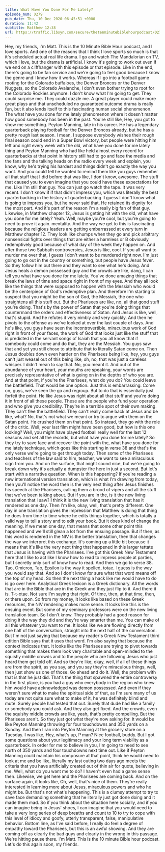 ```yaml
---
title: What Have You Done For Me Lately?
episode_num: 0279
pub_date: Thu, 10 Dec 2020 06:45:51 +0000
duration: 11:42
subtitle: Matthew 12:38
url: https://traffic.libsyn.com/secure/thetenminutebiblehourpodcast/0279_-_What_Have_You_Done_For_Me_Lately.mp3
---
```


 Hey, my friends, I'm Matt. This is the 10 Minute Bible Hour podcast, and I love sports. And one of the reasons that I think I love sports so much is that it's scheduled actual real life drama. I go and watch The Mandalorian on TV, which I love, but the drama is artificial. I know it's going to work out even if we end on a cliffhanger with this episode or that episode. Like in the end, there's going to be fan service and we're going to feel good because I know the genre and I know how it works. Whereas if I go into a football game rooting for the Colorado buffaloes, the Denver Broncos or the Denver Nuggets, so the Colorado Avalanche, I don't even bother trying to root for the Colorado Rockies anymore. I don't know what I'm going to get. They could surprise me. They could dazzle me. A great player could make more great plays and that unscheduled no guaranteed outcome drama is really fun, but it also lends itself to this fascinating human social phenomenon. The what have you done for me lately phenomenon where it doesn't matter how good somebody has been in the past. You're still like, Hey, you got to show me something. Peyton Manning, late in his career. He has a legendary quarterback playing football for the Denver Broncos already, but he has a pretty rough last season. I mean, I suppose everybody wishes their rough final season could end in a Super Bowl victory, but people were hitting him left and right every week with the old, what have you done for me lately thing and Peyton Manning who had like held almost every record for quarterbacks at that point in history still had to go and face the media and the fans and the talking heads on the radio every week and explain, you know, why he's trying his hardest and things didn't go exactly the way you want. And you could tell he wanted to remind them like you guys remember all that stuff that I did before that was like, I don't know, awesome. The stuff that caused you to even imagine that you could have these expectations for me. Like I'm still that guy. You can just go watch the tape. It was very recent. I don't know if if that didn't impress you, which was literally the best quarterbacking in the history of quarterbacking. I guess I don't know what is going to impress you, but he never said that. He retained its dignity for the most part. And it's part of the reason I'm a really big fan of that guy. Likewise, in Matthew chapter 12, Jesus is getting hit with the old, what have you done for me lately? Yeah. Well, maybe you're cool, but you're going to need to prove it again. mentality. And the way we get to this is fascinating because the religious leaders are getting embarrassed at every turn in Matthew chapter 12. They look like chumps when they go and pick arbitrary nonsensical fights over things that are either a harmless or B obviously redemptively good because of what day of the week they happen on. And after those two Sabbath controversies, Jesus is like, cool. If you all want to murder me over that, I guess I don't want to be murdered right now. I'm just going to go out in the country or something, but people have Jesus fever. So they follow him out there and they want to see what he's doing. And Jesus heals a demon possessed guy and the crowds are like, dang, I can tell you what have you done for me lately. You've done amazing things that break the laws of time and space right in front of my eyes. And they all look like the things that were supposed to happen with the Messiah who would be the centerpiece of God's redemptive plan. And therefore I'm starting to suspect that you might be the son of God, the Messiah, the one who straightens all this stuff out. But the Pharisees are like, no, all that good stuff you're doing. That's by the power of Satan that you're doing things that countermand the orders and effectiveness of Satan. And Jesus is like, well, that's stupid. And he refutes it very nimbly and very quickly. And then he pivots to the offense as we've looked at over the last couple of days. And he's like, you guys have seen the incontrovertible, miraculous work of God right in front of your faces, the work of God that looks just like the stuff that is predicted in the servant songs of Isaiah that you all know that if somebody could come and do that, they are the Messiah. You guys saw that and yet you still chose to attribute that to literally Satan come on. Then Jesus doubles down even harder on the Pharisees being like, hey, you guys can't just weasel out of this being like, oh, no, that was just a careless whisper. I didn't mean to say that. No, you meant it. And out of the abundance of your heart, your mouths are speaking, your words are precisely representative of what is going on in the depths of who you are. And at that point, if you're the Pharisees, what do you do? You could leave the battlefield. That would be one option. Just this is embarrassing. Come on, guys, we've seen the go and regroup. But to do that is essentially just forfeit the point. He like Jesus was right about all that stuff and you're doing it in front of all these people. These are the people who fund your operation and who give you credibility. They're in a terrible spot of their own making. They can't flee the battlefield. They can't really come back at Jesus and be like, what? No, that's not what we meant or try to argue with them on the Satan point. He crushed them on that point. So instead, they go with the role of the critic. Well, your last film might have been good, but how is this one looking? Well, you might have played football really well for the last 12 seasons and set all the records, but what have you done for me lately? So they try to save face and recover the point with the, what have you done for me lately technique, which goes like this starting in verse 38 and that's the only verse we're going to get through today. Then some of the Pharisees and teachers of the law said to him, teacher, we want to see a miraculous sign from you. And on the surface, that might sound nice, but we're going to break down why it's actually a dumpster fire here in just a second. But let's start with a narrative question. When is this happening? If you're reading a new international version translation, which is what I'm drawing from today, then you'll notice the word then is the very next thing after Jesus finishes his speech at the Pharisees, calling them a brood of vipers and all the stuff that we've been talking about. But if you are in the, is it the new living translation that I saw? I think it is the new living translation that has it rendered as one day. Then I'm like, okay, well, that's pretty different. One day in one translation gives the impression that Matthew is doing that thing he does from time to time where he edits things together, which is totally a valid way to tell a story and to edit your book. But it does kind of change the meaning. If we mean one day, that means that some other point this happened and we'll still glean a lot from the ensuing passage. But if then, as this word is rendered in the NIV is the better translation, then that changes the way we interpret this exchange. It's coming up a little bit because it means that it's like the very next thing that happened in this larger tettate that Jesus is having with the Pharisees. I've got this Greek New Testament here that I like to act like I know how to read to impress people at parties, but I secretly only sort of know how to read. And then we go to verse 38. Tao, Omicron, Tao, Epsilon is the way it spelled, totae. I guess is the way you would say that. And so I don't know for sure what that word means off the top of my head. So then the next thing a hack like me would have to do is go over here. Analytical Greek lexicon is a Greek dictionary. All the words that are in the Bible that are in the Greek and they just flip to it. And there it is. T-t-otae. Not sure I'm saying that right. Of time, then, at that time, then, or there upon. So from my money, it looks like based on these Greek resources, the NIV rendering makes more sense. It looks like this is the ensuing event. But some of my seminary professors were on the new living translation team. So I don't know. They probably had a good reason for doing it the way they did and they're way smarter than me. You can make of all this whatever you want to me. It looks like we are flowing directly from one half of the conversation, straight into the next half of the conversation. But I'm not just saying that because my reader's Greek New Testament third edition Bible says that it uses that word. I'm also saying that because the context indicates that. It looks like the Pharisees are trying to pivot towards something that makes them look very charitable and open-minded to the squishy middle crowds and to the people who are following Jesus who just heard them get told off. And so they're like, okay, well, if all of these things are from the spirit, as you say, and you say they're miraculous things, well, then just show us one of those. Go ahead and do it. Well, the problem with that is that he just did. That's the thing that spawned the entire controversy in the first place, is you had a guy who everybody in the region who knew him would have acknowledged was demon possessed. And even if they weren't sure what to make the spiritual side of that, as I'm sure many of us today are not quite sure what to make of it, he was definitely blind and mute. Surely people had tested that out. Surely that dude had like a family or somebody you could ask. And they also get fixed. And the crowds, even the squishy middle crowds are like, yeah, that's pretty compelling. But the Pharisees aren't. So they just got what they're now asking for. It would be like Peyton Manning throwing for four touchdowns and 350 yards on a Sunday. And then I ran into Peyton Manning at the grocery store on a Tuesday. I was like, Hey, what's up, P man? Nice football, buddy. But I got some questions about your legitimacy and your long term viability as a quarterback. In order for me to believe in you, I'm going to need to see north of 350 yards and four touchdowns next time out. Like if Peyton Manning could maintain his composure at that point, think he would need to look at me and be like, literally my last outing two days ago meets the criteria that you have artificially created out of thin air for quote, believing in me. Well, what do you want me to do? I haven't even had a game sense then. Likewise, we get here and the Pharisees are coming back. And on the surface again, it looks like, Oh, well, that's nice of them. They're really interested in learning more about Jesus, miraculous powers and who he might be. But that's not what's happening. This is a clumsy attempt to try to save face demanding something that he literally just got done doing and it made them mad. So if you think about the situation here socially, and if you can imagine being in Jesus' shoes, I can imagine that you would need to take a very long series of deep breaths and count to 10 to try to cope with this level of idiocy and goofy, utterly transparent, false, manipulative behavior. Bottom line, as I've said before, I really do feel a degree of empathy toward the Pharisees, but this is an awful showing. And they are coming off as clearly the bad guys and clearly in the wrong in this passage. We're hitting pause there. I'm Matt. This is the 10 minute Bible hour podcast. Let's do this again soon, my friends.